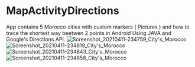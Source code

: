 # MapActivityDirections
App contains 5 Morocco cities with custom markers ( Pictures ) and how to trace the shortest way beetwen 2 points in Android Using JAVA and Google's Directions API.
![Screenshot_20210411-234759_City's_Morocco](https://user-images.githubusercontent.com/68833853/114325645-bf8ed600-9b20-11eb-9b92-8fb1a0fff13f.jpg)
![Screenshot_20210411-234819_City's_Morocco](https://user-images.githubusercontent.com/68833853/114325648-c0c00300-9b20-11eb-8632-546216b52eb2.jpg)
![Screenshot_20210411-234843_City's_Morocco](https://user-images.githubusercontent.com/68833853/114325650-c1589980-9b20-11eb-8f55-e54c2d8fbd5a.jpg)
![Screenshot_20210411-234858_City's_Morocco](https://user-images.githubusercontent.com/68833853/114325652-c1f13000-9b20-11eb-87e7-72fb8d9cca65.jpg)
